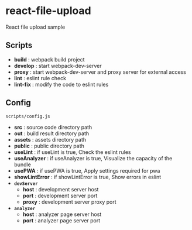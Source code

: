 # react-file-upload
React file upload sample

## Scripts

* **build** : webpack build project
* **develop** : start webpack-dev-server
* **proxy** : start webpack-dev-server and proxy server for external access
* **lint** : eslint rule check
* **lint-fix** : modify the code to eslint rules

## Config

`scripts/config.js`

* **src** : source code directory path
* **out** : build result directory path
* **assets** : assets directory path
* **public** : public directory path
* **useLint** : if useLint is true, Check the eslint rules
* **useAnalyzer** : if useAnalyzer is true, Visualize the capacity of the bundle
* **usePWA** : if usePWA is true, Apply settings required for pwa
* **showLintError** : if showLintError is true, Show errors in eslint
* **`devServer`**
  * **host** : development server host
  * **port** : development server port
  * **proxy** : development server proxy port
* **`analyzer`**
  * **host** : analyzer page server host
  * **port** : analyzer page server port
